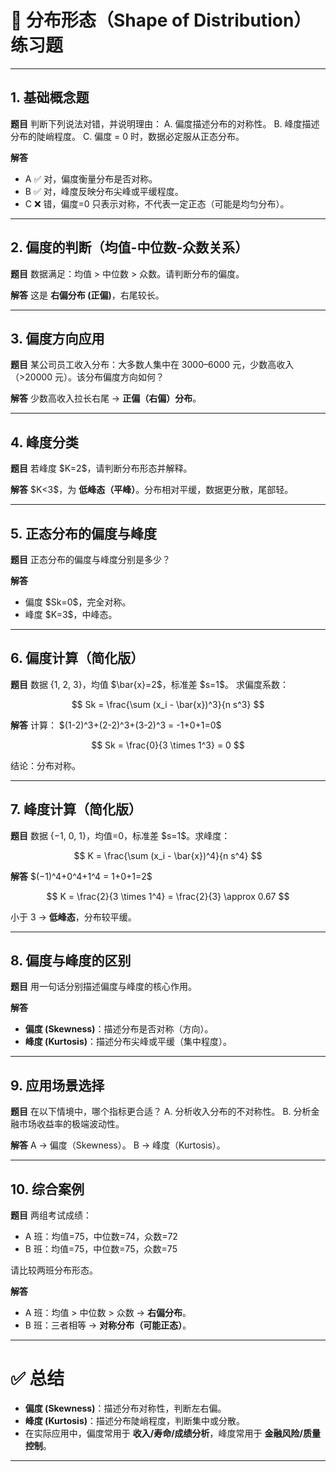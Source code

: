 
# 📘 分布形态（Shape of Distribution）练习题

---

## 1. 基础概念题

**题目**
判断下列说法对错，并说明理由：
A. 偏度描述分布的对称性。
B. 峰度描述分布的陡峭程度。
C. 偏度 = 0 时，数据必定服从正态分布。

**解答**

* A ✅ 对，偏度衡量分布是否对称。
* B ✅ 对，峰度反映分布尖峰或平缓程度。
* C ❌ 错，偏度=0 只表示对称，不代表一定正态（可能是均匀分布）。

---

## 2. 偏度的判断（均值-中位数-众数关系）

**题目**
数据满足：均值 > 中位数 > 众数。请判断分布的偏度。

**解答**
这是 **右偏分布 (正偏)**，右尾较长。

---

## 3. 偏度方向应用

**题目**
某公司员工收入分布：大多数人集中在 3000–6000 元，少数高收入（>20000 元）。该分布偏度方向如何？

**解答**
少数高收入拉长右尾 → **正偏（右偏）分布**。

---

## 4. 峰度分类

**题目**
若峰度 \$K=2\$，请判断分布形态并解释。

**解答**
\$K<3\$，为 **低峰态（平峰）**。分布相对平缓，数据更分散，尾部轻。

---

## 5. 正态分布的偏度与峰度

**题目**
正态分布的偏度与峰度分别是多少？

**解答**

* 偏度 \$Sk=0\$，完全对称。
* 峰度 \$K=3\$，中峰态。

---

## 6. 偏度计算（简化版）

**题目**
数据 {1, 2, 3}，均值 \$\bar{x}=2\$，标准差 \$s=1\$。
求偏度系数：

$$
Sk = \frac{\sum (x_i - \bar{x})^3}{n s^3}
$$

**解答**
计算：
\$(1-2)^3+(2-2)^3+(3-2)^3 = -1+0+1=0\$

$$
Sk = \frac{0}{3 \times 1^3} = 0
$$

结论：分布对称。

---

## 7. 峰度计算（简化版）

**题目**
数据 {−1, 0, 1}，均值=0，标准差 \$s=1\$。求峰度：

$$
K = \frac{\sum (x_i - \bar{x})^4}{n s^4}
$$

**解答**
\$(−1)^4+0^4+1^4 = 1+0+1=2\$

$$
K = \frac{2}{3 \times 1^4} = \frac{2}{3} \approx 0.67
$$

小于 3 → **低峰态**，分布较平缓。

---

## 8. 偏度与峰度的区别

**题目**
用一句话分别描述偏度与峰度的核心作用。

**解答**

* **偏度 (Skewness)**：描述分布是否对称（方向）。
* **峰度 (Kurtosis)**：描述分布尖峰或平缓（集中程度）。

---

## 9. 应用场景选择

**题目**
在以下情境中，哪个指标更合适？
A. 分析收入分布的不对称性。
B. 分析金融市场收益率的极端波动性。

**解答**
A → 偏度（Skewness）。
B → 峰度（Kurtosis）。

---

## 10. 综合案例

**题目**
两组考试成绩：

* A 班：均值=75，中位数=74，众数=72
* B 班：均值=75，中位数=75，众数=75

请比较两班分布形态。

**解答**

* A 班：均值 > 中位数 > 众数 → **右偏分布**。
* B 班：三者相等 → **对称分布（可能正态）**。

---

# ✅ 总结

* **偏度 (Skewness)**：描述分布对称性，判断左右偏。
* **峰度 (Kurtosis)**：描述分布陡峭程度，判断集中或分散。
* 在实际应用中，偏度常用于 **收入/寿命/成绩分析**，峰度常用于 **金融风险/质量控制**。

---



